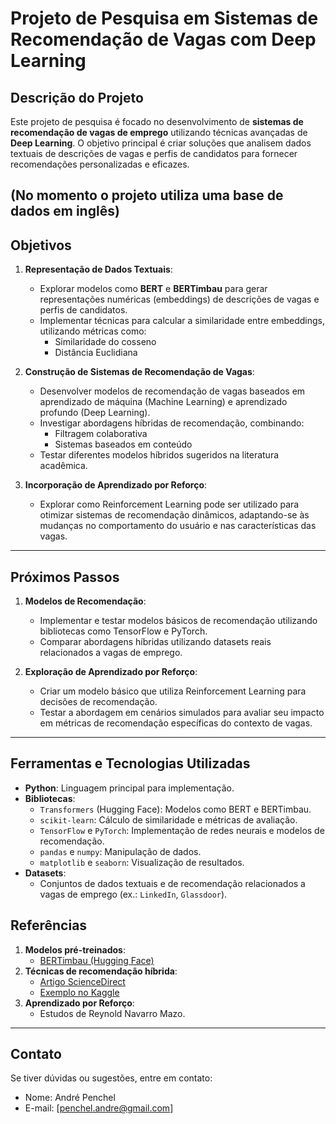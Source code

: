 # Projeto de Pesquisa em Sistemas de Recomendação de Vagas com Deep Learning

## **Descrição do Projeto**
Este projeto de pesquisa é focado no desenvolvimento de **sistemas de recomendação de vagas de emprego** utilizando técnicas avançadas de **Deep Learning**. O objetivo principal é criar soluções que analisem dados textuais de descrições de vagas e perfis de candidatos para fornecer recomendações personalizadas e eficazes.

(No momento o projeto utiliza uma base de dados em inglês)
---

## **Objetivos**

1. **Representação de Dados Textuais**:
   - Explorar modelos como **BERT** e **BERTimbau** para gerar representações numéricas (embeddings) de descrições de vagas e perfis de candidatos.
   - Implementar técnicas para calcular a similaridade entre embeddings, utilizando métricas como:
     - Similaridade do cosseno
     - Distância Euclidiana

2. **Construção de Sistemas de Recomendação de Vagas**:
   - Desenvolver modelos de recomendação de vagas baseados em aprendizado de máquina (Machine Learning) e aprendizado profundo (Deep Learning).
   - Investigar abordagens híbridas de recomendação, combinando:
     - Filtragem colaborativa
     - Sistemas baseados em conteúdo
   - Testar diferentes modelos híbridos sugeridos na literatura acadêmica.

3. **Incorporação de Aprendizado por Reforço**:
   - Explorar como Reinforcement Learning pode ser utilizado para otimizar sistemas de recomendação dinâmicos, adaptando-se às mudanças no comportamento do usuário e nas características das vagas.

---

## **Próximos Passos**

1. **Modelos de Recomendação**:
   - Implementar e testar modelos básicos de recomendação utilizando bibliotecas como TensorFlow e PyTorch.
   - Comparar abordagens híbridas utilizando datasets reais relacionados a vagas de emprego.

2. **Exploração de Aprendizado por Reforço**:
   - Criar um modelo básico que utiliza Reinforcement Learning para decisões de recomendação.
   - Testar a abordagem em cenários simulados para avaliar seu impacto em métricas de recomendação específicas do contexto de vagas.

---

## **Ferramentas e Tecnologias Utilizadas**
- **Python**: Linguagem principal para implementação.
- **Bibliotecas**:
  - `Transformers` (Hugging Face): Modelos como BERT e BERTimbau.
  - `scikit-learn`: Cálculo de similaridade e métricas de avaliação.
  - `TensorFlow` e `PyTorch`: Implementação de redes neurais e modelos de recomendação.
  - `pandas` e `numpy`: Manipulação de dados.
  - `matplotlib` e `seaborn`: Visualização de resultados.
- **Datasets**:
  - Conjuntos de dados textuais e de recomendação relacionados a vagas de emprego (ex.: `LinkedIn`, `Glassdoor`).


## **Referências**
1. **Modelos pré-treinados**:
   - [BERTimbau (Hugging Face)](https://huggingface.co/neuralmind/bert-base-portuguese-cased)
2. **Técnicas de recomendação híbrida**:
   - [Artigo ScienceDirect](https://www.sciencedirect.com/topics/computer-science/hybrid-recommendation)
   - [Exemplo no Kaggle](https://www.kaggle.com/code/iambideniz/hybrid-recommender-system)
3. **Aprendizado por Reforço**:
   - Estudos de Reynold Navarro Mazo.

---

## **Contato**
Se tiver dúvidas ou sugestões, entre em contato:
- Nome: André Penchel
- E-mail: [penchel.andre@gmail.com]
